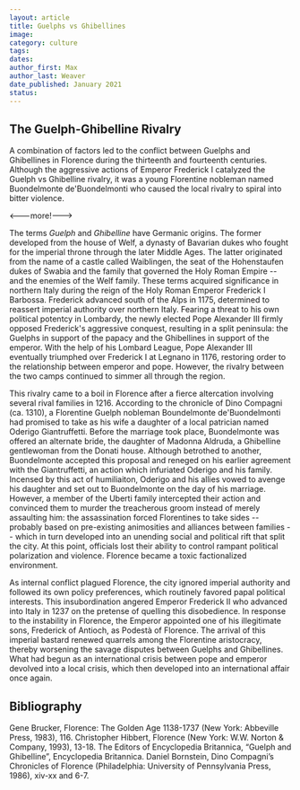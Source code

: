 ```yaml
---
layout: article
title: Guelphs vs Ghibellines
image:
category: culture
tags: 
dates: 
author_first: Max
author_last: Weaver
date_published: January 2021
status: 
---
```


## The Guelph-Ghibelline Rivalry 

A combination of factors led to the conflict between Guelphs and Ghibellines in Florence during the thirteenth and fourteenth centuries. Although the aggressive actions of Emperor Frederick I catalyzed the Guelph vs Ghibelline rivalry, it was a young Florentine nobleman named Buondelmonte de'Buondelmonti who caused the local rivalry to spiral into bitter violence. 

<---more!---> 

The terms *Guelph* and *Ghibelline* have Germanic origins. The former developed from the house of Welf, a dynasty of Bavarian dukes who fought for the imperial throne through the later Middle Ages. The latter originated from the name of a castle called Waiblingen, the seat of the Hohenstaufen dukes of Swabia and the family that governed the Holy Roman Empire -- and the enemies of the Welf family. These terms acquired significance in northern Italy during the reign of the Holy Roman Emperor Frederick I Barbossa. Frederick advanced south of the Alps in 1175, determined to reassert imperial authority over northern Italy. Fearing a threat to his own political potentcy in Lombardy, the newly elected Pope Alexander III firmly opposed Frederick's aggressive conquest, resulting in a split peninsula: the Guelphs in support of the papacy and the Ghibellines in support of the emperor. With the help of his Lombard League, Pope Alexander III eventually triumphed over Frederick I at Legnano in 1176, restoring order to the relationship between emperor and pope. However, the rivalry between the two camps continued to simmer all through the region. 

This rivalry came to a boil in Florence after a fierce altercation involving several rival families in 1216. According to the chronicle of Dino Compagni (ca. 1310), a Florentine Guelph nobleman Boundelmonte de'Buondelmonti had promised to take as his wife a daughter of a local patrician named Oderigo Giantruffetti. Before the marriage took place, Buondelmonte was offered an alternate bride, the daughter of Madonna Aldruda, a Ghibelline gentlewoman from the Donati house. Although betrothed to another, Buondelmonte accepted this proposal and reneged on his earlier agreement with the Giantruffetti, an action which infuriated Oderigo and his family. Incensed by this act of humiliaiton, Oderigo and his allies vowed to avenge his daughter and set out to Buondelmonte on the day of his marriage. However, a member of the Uberti family intercepted their action and convinced them to murder the treacherous groom instead of merely assaulting him: the assassination forced Florentines to take sides -- probably based on pre-existing animosities and alliances between families -- which in turn developed into an unending social and political rift that split the city. At this point, officials lost their ability to control rampant political polarization and violence. Florence became a toxic factionalized environment. 

As internal conflict plagued Florence, the city ignored imperial authority and followed its own policy preferences, which routinely favored papal political interests. This insubordination angered Emperor Frederick II who advanced into Italy in 1237 on the pretense of quelling this disobedience. In response to the instability in Florence, the Emperor appointed one of his illegitimate sons, Frederick of Antioch, as Podestà of Florence. The arrival of this imperial bastard renewed quarrels among the Florentine aristocracy, thereby worsening the savage disputes between Guelphs and Ghibellines. What had begun as an international crisis between pope and emperor devolved into a local crisis, which then developed into an international affair once again. 

## Bibliography

Gene Brucker, Florence: The Golden Age 1138-1737 (New York: Abbeville Press, 1983), 116.
Christopher Hibbert, Florence (New York: W.W. Norton & Company, 1993), 13-18.
The Editors of Encyclopedia Britannica, “Guelph and Ghibelline”, Encyclopedia Britannica.
Daniel Bornstein, Dino Compagni’s Chronicles of Florence (Philadelphia: University of Pennsylvania Press, 1986), xiv-xx and 6-7. 

